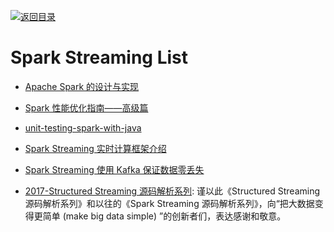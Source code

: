 [![返回目录](https://user-images.githubusercontent.com/5803001/38079637-ff0abcf0-3371-11e8-9b76-ad651620afc7.jpg)](https://github.com/wxyyxc1992/Awesome-Lists)

# Spark Streaming List

* [Apache Spark 的设计与实现](https://www.gitbook.com/book/yourtion/sparkinternals/details)

* [Spark 性能优化指南——高级篇](http://tech.meituan.com/spark-tuning-pro.html)

- [unit-testing-spark-with-java](http://www.jesse-anderson.com/2016/04/unit-testing-spark-with-java/)

- [Spark Streaming 实时计算框架介绍](www.cnblogs.com/Leo_wl/p/3530464.html)

- [Spark Streaming 使用 Kafka 保证数据零丢失](http://www.tuicool.com/articles/BJzqiey)

- [2017-Structured Streaming 源码解析系列](https://github.com/lw-lin/CoolplaySpark): 谨以此《Structured Streaming 源码解析系列》和以往的《Spark Streaming 源码解析系列》，向“把大数据变得更简单 (make big data simple) ”的创新者们，表达感谢和敬意。
